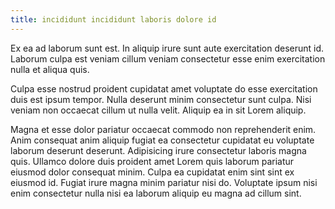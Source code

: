 ```yaml
---
title: incididunt incididunt laboris dolore id
---
```


Ex ea ad laborum sunt est. In aliquip irure sunt aute exercitation deserunt id. Laborum culpa est veniam cillum veniam consectetur esse enim exercitation nulla et aliqua quis.

Culpa esse nostrud proident cupidatat amet voluptate do esse exercitation duis est ipsum tempor. Nulla deserunt minim consectetur sunt culpa. Nisi veniam non occaecat cillum ut nulla velit. Aliquip ea in sit Lorem aliquip.

Magna et esse dolor pariatur occaecat commodo non reprehenderit enim. Anim consequat anim aliquip fugiat ea consectetur cupidatat eu voluptate laborum deserunt deserunt. Adipisicing irure consectetur laboris magna quis. Ullamco dolore duis proident amet Lorem quis laborum pariatur eiusmod dolor consequat minim. Culpa ea cupidatat enim sint sint ex eiusmod id. Fugiat irure magna minim pariatur nisi do. Voluptate ipsum nisi enim consectetur nulla nisi ea laborum aliquip eu magna ad cillum sint.